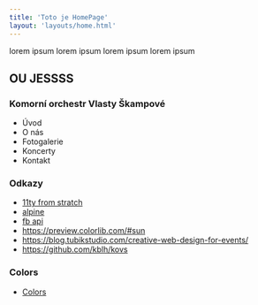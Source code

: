 ```yaml
---
title: 'Toto je HomePage'
layout: 'layouts/home.html'
---
```


lorem ipsum lorem ipsum lorem ipsum lorem ipsum

## OU JESSSS

### Komorní orchestr Vlasty Škampové

- Úvod
- O nás
- Fotogalerie
- Koncerty
- Kontakt

### Odkazy

- [11ty from stratch](https://learneleventyfromscratch.com/lesson/5.html#our-current-state)
- [alpine](https://css-tricks.com/eleventy-starter-with-tailwind-css-alpine-js/)
- [fb api](https://developers.facebook.com/docs/graph-api/reference/event/)
- https://preview.colorlib.com/#sun
- https://blog.tubikstudio.com/creative-web-design-for-events/
- https://github.com/kblh/kovs

### Colors
- [Colors](https://coolors.co/2b2b2b-f25b5b-367ba6-ffc103-fdfdfd)
